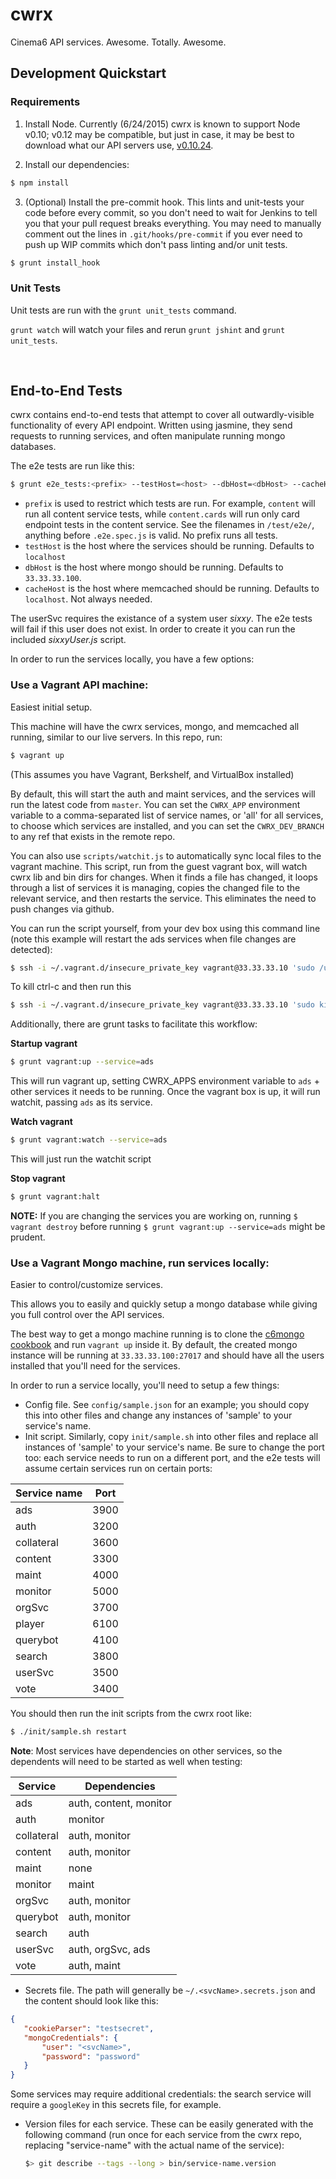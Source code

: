 cwrx
===

Cinema6 API services. Awesome. Totally. Awesome.

Development Quickstart
----------------------

### Requirements ###

 1. Install Node. Currently (6/24/2015) cwrx is known to support Node v0.10; v0.12 may be compatible, but just in case, it may be best to download what our API servers use, [v0.10.24](https://nodejs.org/dist/v0.10.24/).
 
 2. Install our dependencies:
 
   ```bash
   $ npm install
   ```
   
 3. (Optional) Install the pre-commit hook. This lints and unit-tests your code before every commit, so you don't need to wait for Jenkins to tell you that your pull request breaks everything. You may need to manually comment out the lines in `.git/hooks/pre-commit` if you ever need to push up WIP commits which don't pass linting and/or unit tests.
  
   ```bash
   $ grunt install_hook
   ```
   
### Unit Tests ###
   
Unit tests are run with the `grunt unit_tests` command.

`grunt watch` will watch your files and rerun `grunt jshint` and `grunt unit_tests`.

<br>

End-to-End Tests
----------------

cwrx contains end-to-end tests that attempt to cover all outwardly-visible functionality of every API endpoint. Written using jasmine, they send requests to running services, and often manipulate running mongo databases.

The e2e tests are run like this:

```bash
$ grunt e2e_tests:<prefix> --testHost=<host> --dbHost=<dbHost> --cacheHost=<cacheHost>
```

- `prefix` is used to restrict which tests are run. For example, `content` will run all content service tests, while `content.cards` will run only card endpoint tests in the content service. See the filenames in `/test/e2e/`, anything before `.e2e.spec.js` is valid. No prefix runs all tests.
- `testHost` is the host where the services should be running. Defaults to `localhost`
- `dbHost` is the host where mongo should be running. Defaults to `33.33.33.100`.
- `cacheHost` is the host where memcached should be running. Defaults to `localhost`. Not always needed.

The userSvc requires the existance of a system user *sixxy*. The e2e tests will fail if this user does not exist. In order to create it you can run the included *sixxyUser.js* script.

In order to run the services locally, you have a few options:

### Use a Vagrant API machine: ###
Easiest initial setup.

This machine will have the cwrx services, mongo, and memcached all running, similar to our live servers. In this repo, run:

```bash
$ vagrant up
```

(This assumes you have Vagrant, Berkshelf, and VirtualBox installed)

By default, this will start the auth and maint services, and the services will run the latest code from `master`. You can set the `CWRX_APP` environment variable to a comma-separated list of service names, or 'all' for all services, to choose which services are installed, and you can set the `CWRX_DEV_BRANCH` to any ref that exists in the remote repo.

You can also use `scripts/watchit.js` to automatically sync local files to the vagrant machine. This script, run from the guest vagrant box, will watch cwrx lib and bin dirs for changes.  When it finds a file has changed, it loops through a list of services it is managing, copies the changed file to the relevant service, and then restarts the service.  This eliminates the need to push changes via github.

You can run the script yourself, from your dev box using this command line (note this example will restart the ads services when file changes are detected):
```bash
$ ssh -i ~/.vagrant.d/insecure_private_key vagrant@33.33.33.10 'sudo /usr/local/bin/node /vagrant/    scripts/watchit.js ads'
```
To kill ctrl-c and then run this
```bash
$ ssh -i ~/.vagrant.d/insecure_private_key vagrant@33.33.33.10 'sudo killall watchit'
```

Additionally, there are grunt tasks to facilitate this workflow:

**Startup vagrant**

```bash
$ grunt vagrant:up --service=ads
```
This will run vagrant up, setting CWRX_APPS environment variable to `ads` + other services it needs to be running.  Once the vagrant box is up, it will run watchit, passing `ads` as its service.

**Watch vagrant**

```bash
$ grunt vagrant:watch --service=ads
```
This will just run the watchit script

**Stop vagrant**

```bash
$ grunt vagrant:halt
```

**NOTE:** If you are changing the services you are working on, running ```$ vagrant destroy``` before running ```$ grunt vagrant:up --service=ads``` might be prudent.

 
### Use a Vagrant Mongo machine, run services locally: ###
Easier to control/customize services.

This allows you to easily and quickly setup a mongo database while giving you full control over the API services.

The best way to get a mongo machine running is to clone the [c6mongo cookbook](https://bitbucket.org/cinema6/c6mongo) and run `vagrant up` inside it. By default, the created mongo instance will be running at `33.33.33.100:27017` and should have all the users installed that you'll need for the services.

In order to run a service locally, you'll need to setup a few things:
- Config file. See `config/sample.json` for an example; you should copy this into other files and change any instances of 'sample' to your service's name.
- Init script. Similarly, copy `init/sample.sh` into other files and replace all instances of 'sample' to your service's name. Be sure to change the port too: each service needs to run on a different port, and the e2e tests will assume certain services run on certain ports:

 | Service name | Port |
 | ------------ | ---- |
 | ads          | 3900 |
 | auth         | 3200 |
 | collateral   | 3600 |
 | content      | 3300 |
 | maint        | 4000 |
 | monitor      | 5000 |
 | orgSvc       | 3700 |
 | player       | 6100 |
 | querybot     | 4100 |
 | search       | 3800 |
 | userSvc      | 3500 |
 | vote         | 3400 |

 You should then run the init scripts from the cwrx root like:
 ```bash
 $ ./init/sample.sh restart
 ```

  **Note**: Most services have dependencies on other services, so the
  dependents will need to be started as well when testing:

  | Service    | Dependencies           |
  | ---------- | ---------------------- |
  | ads        | auth, content, monitor |
  | auth       | monitor                |
  | collateral | auth, monitor          |
  | content    | auth, monitor          |
  | maint      | none                   |
  | monitor    | maint                  |
  | orgSvc     | auth, monitor          |
  | querybot   | auth, monitor          |
  | search     | auth                   |
  | userSvc    | auth, orgSvc, ads      |
  | vote       | auth, maint            |

- Secrets file. The path will generally be `~/.<svcName>.secrets.json` and the content should look like this:
 ```json
 {
    "cookieParser": "testsecret",
    "mongoCredentials": {
        "user": "<svcName>",
        "password": "password"
    }
 }
 ```
 Some services may require additional credentials: the search service will require a `googleKey` in this secrets file, for example.

- Version files for each service. These can be easily generated with the
  following command (run once for each service from the cwrx repo,
  replacing "service-name" with the actual name of the service):
  ```bash
  $> git describe --tags --long > bin/service-name.version
  ```
